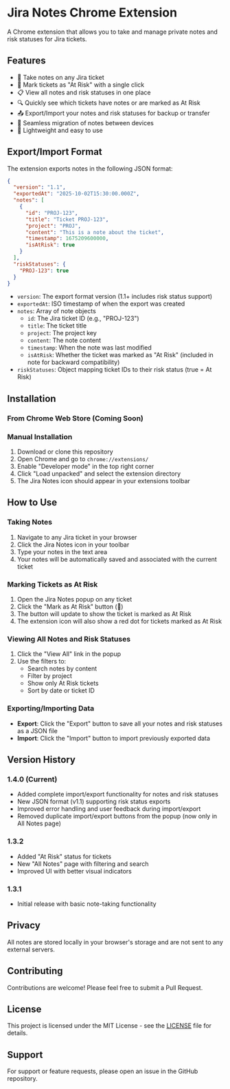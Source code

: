 # Jira Notes Chrome Extension

A Chrome extension that allows you to take and manage private notes and risk statuses for Jira tickets.

## Features

- 📝 Take notes on any Jira ticket
- 🚩 Mark tickets as "At Risk" with a single click
- 📋 View all notes and risk statuses in one place
- 🔍 Quickly see which tickets have notes or are marked as At Risk
- 📤 Export/Import your notes and risk statuses for backup or transfer
- 🔄 Seamless migration of notes between devices
- 🚀 Lightweight and easy to use

## Export/Import Format

The extension exports notes in the following JSON format:

```json
{
  "version": "1.1",
  "exportedAt": "2025-10-02T15:30:00.000Z",
  "notes": [
    {
      "id": "PROJ-123",
      "title": "Ticket PROJ-123",
      "project": "PROJ",
      "content": "This is a note about the ticket",
      "timestamp": 1675209600000,
      "isAtRisk": true
    }
  ],
  "riskStatuses": {
    "PROJ-123": true
  }
}
```

- `version`: The export format version (1.1+ includes risk status support)
- `exportedAt`: ISO timestamp of when the export was created
- `notes`: Array of note objects
  - `id`: The Jira ticket ID (e.g., "PROJ-123")
  - `title`: The ticket title
  - `project`: The project key
  - `content`: The note content
  - `timestamp`: When the note was last modified
  - `isAtRisk`: Whether the ticket was marked as "At Risk" (included in note for backward compatibility)
- `riskStatuses`: Object mapping ticket IDs to their risk status (true = At Risk)

## Installation

### From Chrome Web Store (Coming Soon)

### Manual Installation

1. Download or clone this repository
2. Open Chrome and go to `chrome://extensions/`
3. Enable "Developer mode" in the top right corner
4. Click "Load unpacked" and select the extension directory
5. The Jira Notes icon should appear in your extensions toolbar

## How to Use

### Taking Notes
1. Navigate to any Jira ticket in your browser
2. Click the Jira Notes icon in your toolbar
3. Type your notes in the text area
4. Your notes will be automatically saved and associated with the current ticket

### Marking Tickets as At Risk
1. Open the Jira Notes popup on any ticket
2. Click the "Mark as At Risk" button (🚩)
3. The button will update to show the ticket is marked as At Risk
4. The extension icon will also show a red dot for tickets marked as At Risk

### Viewing All Notes and Risk Statuses
1. Click the "View All" link in the popup
2. Use the filters to:
   - Search notes by content
   - Filter by project
   - Show only At Risk tickets
   - Sort by date or ticket ID

### Exporting/Importing Data

- **Export**: Click the "Export" button to save all your notes and risk statuses as a JSON file
- **Import**: Click the "Import" button to import previously exported data

## Version History

### 1.4.0 (Current)
- Added complete import/export functionality for notes and risk statuses
- New JSON format (v1.1) supporting risk status exports
- Improved error handling and user feedback during import/export
- Removed duplicate import/export buttons from the popup (now only in All Notes page)

### 1.3.2
- Added "At Risk" status for tickets
- New "All Notes" page with filtering and search
- Improved UI with better visual indicators

### 1.3.1
- Initial release with basic note-taking functionality

## Privacy

All notes are stored locally in your browser's storage and are not sent to any external servers.

## Contributing

Contributions are welcome! Please feel free to submit a Pull Request.

## License

This project is licensed under the MIT License - see the [LICENSE](LICENSE) file for details.

## Support

For support or feature requests, please open an issue in the GitHub repository.
